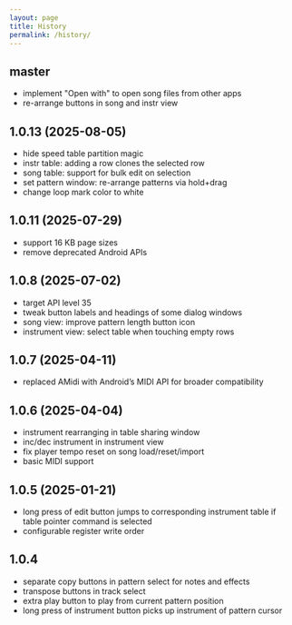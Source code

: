 ```yaml
---
layout: page
title: History
permalink: /history/
---
```


## master
+ implement "Open with" to open song files from other apps
+ re-arrange buttons in song and instr view

## 1.0.13 (2025-08-05)
+ hide speed table partition magic
+ instr table: adding a row clones the selected row
+ song table: support for bulk edit on selection
+ set pattern window: re-arrange patterns via hold+drag
+ change loop mark color to white

## 1.0.11 (2025-07-29)
+ support 16 KB page sizes
+ remove deprecated Android APIs

## 1.0.8 (2025-07-02)
+ target API level 35
+ tweak button labels and headings of some dialog windows
+ song view: improve pattern length button icon
+ instrument view: select table when touching empty rows

## 1.0.7 (2025-04-11)
+ replaced AMidi with Android’s MIDI API for broader compatibility

## 1.0.6 (2025-04-04)
+ instrument rearranging in table sharing window
+ inc/dec instrument in instrument view
+ fix player tempo reset on song load/reset/import
+ basic MIDI support

## 1.0.5 (2025-01-21)
+ long press of edit button jumps to corresponding instrument table if table pointer command is selected
+ configurable register write order

## 1.0.4
+ separate copy buttons in pattern select for notes and effects
+ transpose buttons in track select
+ extra play button to play from current pattern position
+ long press of instrument button picks up instrument of pattern cursor

